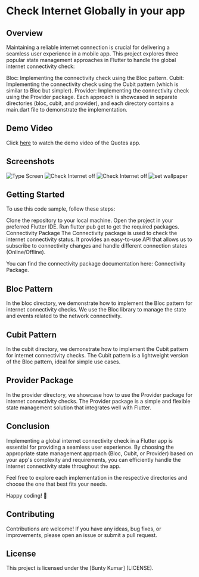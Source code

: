 # Check Internet Globally in your app

## Overview
Maintaining a reliable internet connection is crucial for delivering a seamless user experience in a mobile app. This project explores three popular state management approaches in Flutter to handle the global internet connectivity check:

Bloc: Implementing the connectivity check using the Bloc pattern.
Cubit: Implementing the connectivity check using the Cubit pattern (which is similar to Bloc but simpler).
Provider: Implementing the connectivity check using the Provider package.
Each approach is showcased in separate directories (bloc, cubit, and provider), and each directory contains a main.dart file to demonstrate the implementation.

## Demo Video

Click [here](https://youtube.com/shorts/j4ID9MyL3gA?feature=share4) to watch the demo video of the Quotes app.

## Screenshots

![Type Screen](https://github.com/bunty-kumar/check_internet_globally/blob/master/choose_type_screen.jpg?raw=true)
![Check Internet off](https://github.com/bunty-kumar/check_internet_globally/blob/master/internet_check_screen_off.jpg?raw=true)
![Check Internet off](https://github.com/bunty-kumar/check_internet_globally/blob/master/internet_check_screen_on.jpg?raw=true)
![set wallpaper](https://github.com/bunty-kumar/aesthetic_wallpaper/blob/master/set_wallpaper_menu.JPEG)

## Getting Started
To use this code sample, follow these steps:

Clone the repository to your local machine.
Open the project in your preferred Flutter IDE.
Run flutter pub get to get the required packages.
Connectivity Package
The Connectivity package is used to check the internet connectivity status. It provides an easy-to-use API that allows us to subscribe to connectivity changes and handle different connection states (Online/Offline).

You can find the connectivity package documentation here: Connectivity Package.

## Bloc Pattern
In the bloc directory, we demonstrate how to implement the Bloc pattern for internet connectivity checks. We use the Bloc library to manage the state and events related to the network connectivity.

## Cubit Pattern
In the cubit directory, we demonstrate how to implement the Cubit pattern for internet connectivity checks. The Cubit pattern is a lightweight version of the Bloc pattern, ideal for simple use cases.

## Provider Package
In the provider directory, we showcase how to use the Provider package for internet connectivity checks. The Provider package is a simple and flexible state management solution that integrates well with Flutter.

## Conclusion
Implementing a global internet connectivity check in a Flutter app is essential for providing a seamless user experience. By choosing the appropriate state management approach (Bloc, Cubit, or Provider) based on your app's complexity and requirements, you can efficiently handle the internet connectivity state throughout the app.

Feel free to explore each implementation in the respective directories and choose the one that best fits your needs.

Happy coding! 🚀

## Contributing

Contributions are welcome! If you have any ideas, bug fixes, or improvements, please open an issue or submit a pull request.

## License

This project is licensed under the [Bunty Kumar] (LICENSE).

